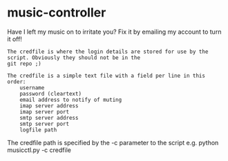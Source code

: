 music-controller
================

Have I left my music on to irritate you? Fix it by emailing my account to turn it off!


    The credfile is where the login details are stored for use by the script. Obviously they should not be in the 
    git repo ;)

    The credfile is a simple text file with a field per line in this order:
        username
        password (cleartext)
        email address to notify of muting
        imap server address
        imap server port
        smtp server address
        smtp server port
        logfile path

   The credfile path is specified by the -c parameter to the script e.g.
   python musicctl.py -c credfile
